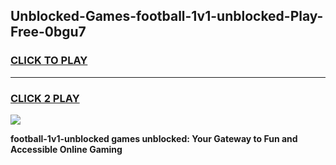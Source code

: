 
## Unblocked-Games-football-1v1-unblocked-Play-Free-0bgu7
<h3>
<a href="https://premium76.site?title=football-1v1-unblocked&ref=20M">CLICK TO PLAY</a></h3>
<hr>

<h3>
<a href="https://premium76.site?title=football-1v1-unblocked&ref=20M">CLICK 2 PLAY</a>
  
</h3>

<a href="https://premium76.site?title=football-1v1-unblocked&ref=19M"><img src="https://clearcache.store/games.png"></a>


**football-1v1-unblocked games unblocked: Your Gateway to Fun and Accessible Online Gaming**
